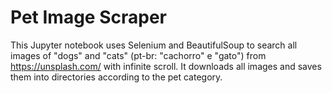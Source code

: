 # Pet Image Scraper

This Jupyter notebook uses Selenium and BeautifulSoup to search all images of "dogs" and "cats" (pt-br: "cachorro" e "gato") from https://unsplash.com/ with infinite scroll.
It downloads all images and saves them into directories according to the pet category.
